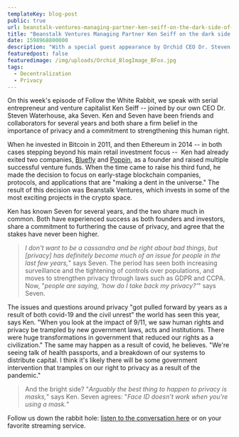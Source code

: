 ```yaml
---
templateKey: blog-post
public: true
url: beanstalk-ventures-managing-partner-ken-seiff-on-the-dark-side-of-the-internet
title: "Beanstalk Ventures Managing Partner Ken Seiff on the dark side of the Internet"
date: 1598968800000
description: "With a special guest appearance by Orchid CEO Dr. Steven Waterhouse on this week's episode of Follow the White Rabbit"
featuredpost: false
featuredimage: /img/uploads/Orchid_BlogImage_BFox.jpg
tags:
  - Decentralization
  - Privacy
---
```

On this week's episode of Follow the White Rabbit, we speak with serial entrepreneur and venture capitalist Ken Seiff -- joined by our own CEO Dr. Steven Waterhouse, aka Seven. Ken and Seven have been friends and collaborators for several years and both share a firm belief in the importance of privacy and a commitment to strengthening this human right.

When he invested in Bitcoin in 2011, and then Ethereum in 2014 -- in both cases stepping beyond his main retail investment focus --  Ken had already exited two companies, [Bluefly](https://www.bluefly.com/?gclid=EAIaIQobChMIlPLnl5G_6wIV98uGCh0y7QQBEAAYASAAEgKKcvD_BwE) and [Poppin](https://www.poppin.com/?kid=_k_EAIaIQobChMIiZf4oJG_6wIVGYiGCh2Yyw8LEAAYASAAEgJQVvD_BwE_k_&pd=Branded%20&pla=False&cp=1.0%20%7C%20search%20%7C%20branded%20%7C%20exact%20%7C%20desktop&utm_id=go_cmp-80531483_adg-3318315083_ad-436940022632_kwd-511206080_dev-c_ext-_sig-EAIaIQobChMIiZf4oJG_6wIVGYiGCh2Yyw8LEAAYASAAEgJQVvD_BwE&utm_source=GOOGLE&gclid=EAIaIQobChMIiZf4oJG_6wIVGYiGCh2Yyw8LEAAYASAAEgJQVvD_BwE), as a founder and raised multiple successful venture funds. When the time came to raise his third fund, he made the decision to focus on early-stage blockchain companies, protocols, and applications that are "making a dent in the universe." The result of this decision was Beanstalk Ventures, which invests in some of the most exciting projects in the crypto space.

Ken has known Seven for several years, and the two share much in common. Both have experienced success as both founders and investors, share a commitment to furthering the cause of privacy, and agree that the stakes have never been higher.

> *I don't want to be a cassandra and be right about bad things, but \[privacy\] has definitely become much of an issue for people in the last few years,*" says Seven. The period has seen both increasing surveillance and the tightening of controls over populations, and moves to strengthen privacy through laws such as GDPR and CCPA. Now, "*people are saying, 'how do I take back my privacy?'*" says Seven.

The issues and questions around privacy "got pulled forward by years as a result of both covid-19 and the civil unrest" the world has seen this year, says Ken. "When you look at the impact of 9/11, we saw human rights and privacy be trampled by new government laws, acts and institutions. There were huge transformations in government that reduced our rights as a civilization." The same may happen as a result of covid, he believes. "We're seeing talk of health passports, and a breakdown of our systems to distribute capital. I think it's likely there will be some government intervention that tramples on our right to privacy as a result of the pandemic."

> And the bright side? "*Arguably the best thing to happen to privacy is masks,*" says Ken. Seven agrees: "*Face ID doesn't work when you're using a mask.*"

Follow us down the rabbit hole: [listen to the conversation here](https://www.orchid.com/podcast) or on your favorite streaming service.